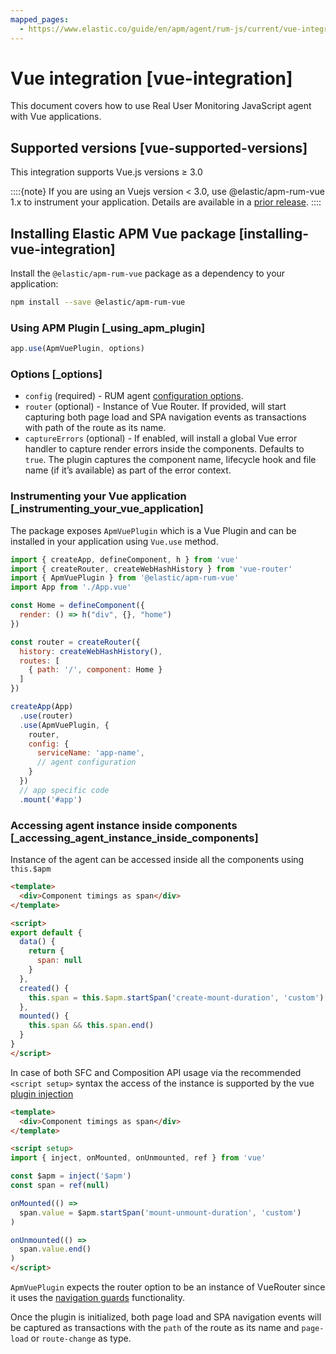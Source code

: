 ```yaml
---
mapped_pages:
  - https://www.elastic.co/guide/en/apm/agent/rum-js/current/vue-integration.html
---
```


# Vue integration [vue-integration]

This document covers how to use Real User Monitoring JavaScript agent with Vue applications.

## Supported versions [vue-supported-versions]

This integration supports Vue.js versions ≥ 3.0

::::{note}
If you are using an Vuejs version < 3.0, use @elastic/apm-rum-vue 1.x to instrument your application. Details are available in a [prior release](https://www.elastic.co/guide/en/apm/agent/rum-js/4.x/vue-integration.html).
::::



## Installing Elastic APM Vue package [installing-vue-integration]

Install the `@elastic/apm-rum-vue` package as a dependency to your application:

```bash
npm install --save @elastic/apm-rum-vue
```


### Using APM Plugin [_using_apm_plugin]

```js
app.use(ApmVuePlugin, options)
```

### Options [_options]

* `config` (required) - RUM agent [configuration options](/reference/configuration.md).
* `router` (optional) - Instance of Vue Router. If provided, will start capturing both page load and SPA navigation events as transactions with path of the route as its name.
* `captureErrors` (optional) - If enabled, will install a global Vue error handler to capture render errors inside the components. Defaults to `true`. The plugin captures the component name, lifecycle hook and file name (if it’s available) as part of the error context.


### Instrumenting your Vue application [_instrumenting_your_vue_application]

The package exposes `ApmVuePlugin` which is a Vue Plugin and can be installed in your application using `Vue.use` method.

```js
import { createApp, defineComponent, h } from 'vue'
import { createRouter, createWebHashHistory } from 'vue-router'
import { ApmVuePlugin } from '@elastic/apm-rum-vue'
import App from './App.vue'

const Home = defineComponent({
  render: () => h("div", {}, "home")
})

const router = createRouter({
  history: createWebHashHistory(),
  routes: [
    { path: '/', component: Home }
  ]
})

createApp(App)
  .use(router)
  .use(ApmVuePlugin, {
    router,
    config: {
      serviceName: 'app-name',
      // agent configuration
    }
  })
  // app specific code
  .mount('#app')
```


### Accessing agent instance inside components [_accessing_agent_instance_inside_components]

Instance of the agent can be accessed inside all the components using `this.$apm`

```html
<template>
  <div>Component timings as span</div>
</template>

<script>
export default {
  data() {
    return {
      span: null
    }
  },
  created() {
    this.span = this.$apm.startSpan('create-mount-duration', 'custom')
  },
  mounted() {
    this.span && this.span.end()
  }
}
</script>
```

In case of both SFC and Composition API usage via the recommended `<script setup>` syntax the access of the instance is supported by the vue [plugin injection](https://vuejs.org/guide/components/provide-inject.md#inject)

```html
<template>
  <div>Component timings as span</div>
</template>

<script setup>
import { inject, onMounted, onUnmounted, ref } from 'vue'

const $apm = inject('$apm')
const span = ref(null)

onMounted(() =>
  span.value = $apm.startSpan('mount-unmount-duration', 'custom')
)

onUnmounted(() =>
  span.value.end()
)
</script>
```

`ApmVuePlugin` expects the router option to be an instance of VueRouter since it uses the [navigation guards](https://next.router.vuejs.org/guide/advanced/navigation-guards.md) functionality.

Once the plugin is initialized, both page load and SPA navigation events will be captured as transactions with the `path` of the route as its name and `page-load` or `route-change` as type.



